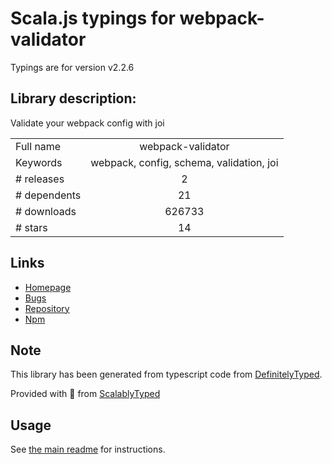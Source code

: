 
# Scala.js typings for webpack-validator

Typings are for version v2.2.6

## Library description:
Validate your webpack config with joi

|                    |                 |
| ------------------ | :-------------: |
| Full name          | webpack-validator |
| Keywords           | webpack, config, schema, validation, joi |
| # releases         | 2 |
| # dependents       | 21 |
| # downloads        | 626733 |
| # stars            | 14 |

## Links
- [Homepage](https://github.com/js-dxtools/webpack-validator#readme)
- [Bugs](https://github.com/js-dxtools/webpack-validator/issues)
- [Repository](https://github.com/js-dxtools/webpack-validator)
- [Npm](https://www.npmjs.com/package/webpack-validator)
    


## Note
This library has been generated from typescript code from [DefinitelyTyped](https://definitelytyped.org).

Provided with :purple_heart: from [ScalablyTyped](https://github.com/oyvindberg/ScalablyTyped)

## Usage
See [the main readme](../../readme.md) for instructions.


